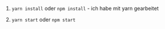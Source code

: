 1. `yarn install` oder `npm install` - ich habe mit yarn gearbeitet

2. `yarn start` oder `npm start`
